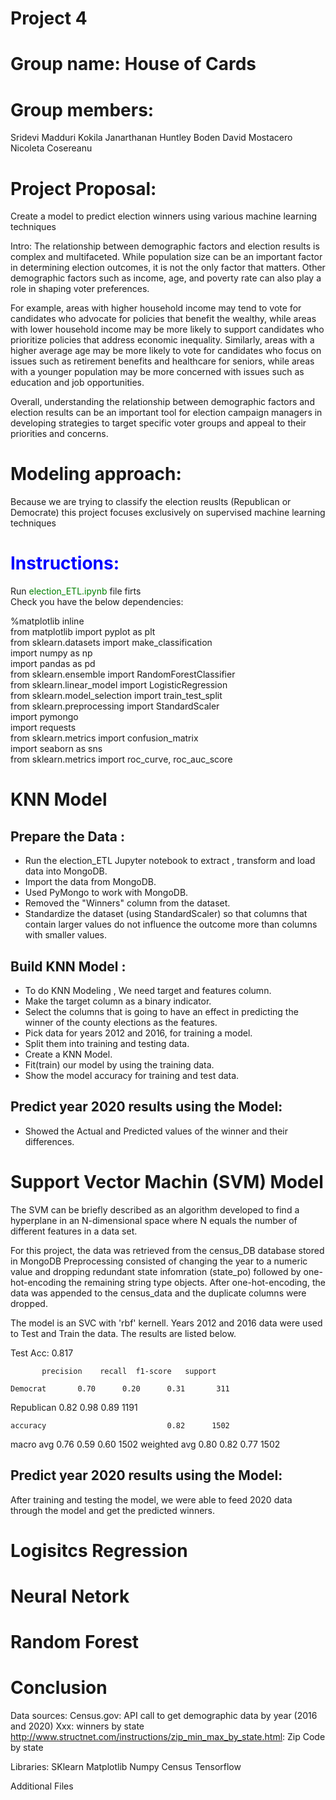 # Project 4
# Group name: House of Cards

# Group members:
Sridevi Madduri
Kokila Janarthanan
Huntley Boden
David Mostacero
Nicoleta Cosereanu

# Project Proposal: 
Create a model to predict election winners using various machine learning techniques

Intro: The relationship between demographic factors and election results is complex and multifaceted. While population size can be an important factor in determining election outcomes, it is not the only factor that matters. Other demographic factors such as income, age, and poverty rate can also play a role in shaping voter preferences. 

For example, areas with higher household income may tend to vote for candidates who advocate for policies that benefit the wealthy, while areas with lower household income may be more likely to support candidates who prioritize policies that address economic inequality. Similarly, areas with a higher average age may be more likely to vote for candidates who focus on issues such as retirement benefits and healthcare for seniors, while areas with a younger population may be more concerned with issues such as education and job opportunities.

Overall, understanding the relationship between demographic factors and election results can be an important tool for election campaign managers in developing strategies to target specific voter groups and appeal to their priorities and concerns.

# Modeling approach:
Because we are trying to classify the election reuslts (Republican or Democrate) this project focuses exclusively on supervised machine learning techniques 

# <span style="color: blue">Instructions:</span>

Run <span style="color: green"> election_ETL.ipynb </span> file firts<br />
Check you have the below dependencies:<br />

%matplotlib inline <br />
from matplotlib import pyplot as plt<br />
from sklearn.datasets import make_classification<br />
import numpy as np<br />
import pandas as pd<br />
from sklearn.ensemble import RandomForestClassifier<br />
from sklearn.linear_model import LogisticRegression<br />
from sklearn.model_selection import train_test_split<br />
from sklearn.preprocessing import StandardScaler<br />
import pymongo<br />
import requests<br />
from sklearn.metrics import confusion_matrix<br />
import seaborn as sns<br />
from sklearn.metrics import roc_curve, roc_auc_score<br />


# KNN Model

## Prepare the Data :
* Run the  election_ETL Jupyter notebook to extract , transform and load data into MongoDB.
* Import the data from MongoDB.
* Used PyMongo to work with MongoDB.
* Removed the "Winners" column from the dataset.
* Standardize the dataset (using StandardScaler) so that columns that contain larger values do 
  not influence the outcome more than columns with smaller values.

## Build KNN Model :
* To do KNN Modeling , We need target and features column.
* Make the target column as a binary indicator.   
* Select the columns that is going to have an effect in predicting the winner of the county elections as the features.
* Pick data for years 2012 and 2016, for training a model.
* Split them into training and testing data.
* Create a KNN Model.
* Fit(train) our model by using the training data.
* Show the model accuracy for training and test data.

## Predict year 2020 results using the Model:
* Showed the Actual and Predicted values of the winner and their differences.

# Support Vector Machin (SVM) Model
The SVM can be briefly described as an algorithm developed to find a hyperplane in an N-dimensional space where N equals the number of different features in a data set. 

For this project, the data was retrieved from the census_DB database stored in MongoDB 
Preprocessing consisted of changing the year to a numeric value and dropping redundant state infomration (state_po) followed by one-hot-encoding the remaining string type objects. After one-hot-encoding, the data was appended to the census_data and the duplicate columns were dropped. 

The model is an SVC with 'rbf' kernell. Years 2012 and 2016 data were used to Test and Train the data. The results are listed below.

Test Acc: 0.817

           precision    recall  f1-score   support

    Democrat       0.70      0.20      0.31       311
  Republican       0.82      0.98      0.89      1191

    accuracy                           0.82      1502
   macro avg       0.76      0.59      0.60      1502
weighted avg       0.80      0.82      0.77      1502


## Predict year 2020 results using the Model:
After training and testing the model, we were able to feed 2020 data through the model and get the predicted winners.



# Logisitcs Regression


# Neural Netork

# Random Forest



# Conclusion


Data sources: 
Census.gov: API call to get demographic data by year (2016 and 2020)
Xxx: winners by state
http://www.structnet.com/instructions/zip_min_max_by_state.html: Zip Code by state



Libraries:
SKlearn
Matplotlib
Numpy
Census
Tensorflow

Additional Files 
